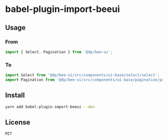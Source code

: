 # babel-plugin-import-beeui

## Usage
### From

```javascript
import { Select, Pagination } from '@dp/bee-ui';
```

### To
```javascript
import Select from '@dp/bee-ui/src/components/ui-base/select/select';
import Pagination from '@dp/bee-ui/src/components/ui-base/pagination/pagination';
```

## Install

```bash
yarn add babel-plugin-import-beeui --dev
```


## License
`MIT`